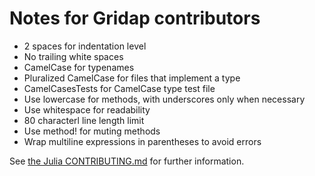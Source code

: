 # Notes for Gridap contributors

* 2 spaces for indentation level
* No trailing white spaces
* CamelCase for typenames
* Pluralized CamelCase for files that implement a type
* CamelCasesTests for CamelCase type test file
* Use lowercase for methods, with underscores only when necessary
* Use whitespace for readability
* 80 characterl line length limit
* Use method! for muting methods
* Wrap multiline expressions in parentheses to avoid errors

See [the Julia CONTRIBUTING.md](https://github.com/JuliaLang/julia/blob/master/CONTRIBUTING.md) for further information.

